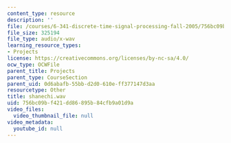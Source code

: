 ```yaml
---
content_type: resource
description: ''
file: /courses/6-341-discrete-time-signal-processing-fall-2005/756bc09bf421dd86895b84cfb9a01d9a_shanechi.wav
file_size: 325194
file_type: audio/x-wav
learning_resource_types:
- Projects
license: https://creativecommons.org/licenses/by-nc-sa/4.0/
ocw_type: OCWFile
parent_title: Projects
parent_type: CourseSection
parent_uid: 0d6abafb-55bb-d2d0-610e-ff377147d3aa
resourcetype: Other
title: shanechi.wav
uid: 756bc09b-f421-dd86-895b-84cfb9a01d9a
video_files:
  video_thumbnail_file: null
video_metadata:
  youtube_id: null
---
```

